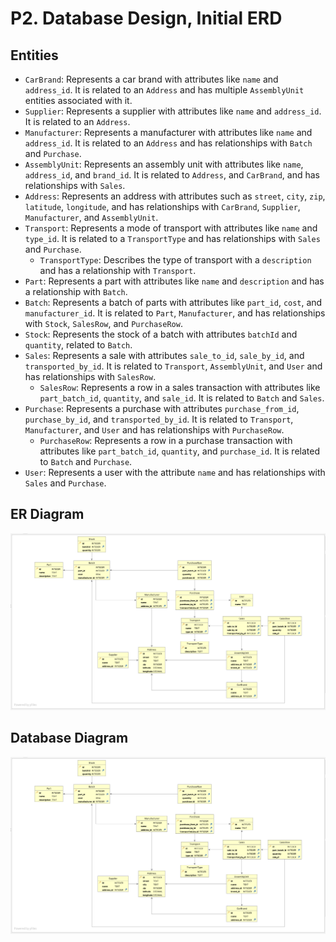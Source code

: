 # P2. Database Design, Initial ERD

## Entities

- `CarBrand`: Represents a car brand with attributes like `name` and `address_id`. It is related to an `Address` and has multiple `AssemblyUnit` entities associated with it.
- `Supplier`: Represents a supplier with attributes like `name` and `address_id`. It is related to an `Address`.
- `Manufacturer`: Represents a manufacturer with attributes like `name` and `address_id`. It is related to an `Address` and has relationships with `Batch` and `Purchase`.
- `AssemblyUnit`: Represents an assembly unit with attributes like `name`, `address_id`, and `brand_id`. It is related to `Address`, and `CarBrand`, and has relationships with `Sales`.
- `Address`: Represents an address with attributes such as `street`, `city`, `zip`, `latitude`, `longitude`, and has relationships with `CarBrand`, `Supplier`, `Manufacturer`, and `AssemblyUnit`.
- `Transport`: Represents a mode of transport with attributes like `name` and `type_id`. It is related to a `TransportType` and has relationships with `Sales` and `Purchase`.
  - `TransportType`: Describes the type of transport with a `description` and has a relationship with `Transport`.
- `Part`: Represents a part with attributes like `name` and `description` and has a relationship with `Batch`.
- `Batch`: Represents a batch of parts with attributes like `part_id`, `cost`, and `manufacturer_id`. It is related to `Part`, `Manufacturer`, and has relationships with `Stock`, `SalesRow`, and `PurchaseRow`.
- `Stock`: Represents the stock of a batch with attributes `batchId` and `quantity`, related to `Batch`.
- `Sales`: Represents a sale with attributes `sale_to_id`, `sale_by_id`, and `transported_by_id`. It is related to `Transport`, `AssemblyUnit`, and `User` and has relationships with `SalesRow`.
  - `SalesRow`: Represents a row in a sales transaction with attributes like `part_batch_id`, `quantity`, and `sale_id`. It is related to `Batch` and `Sales`.
- `Purchase`: Represents a purchase with attributes `purchase_from_id`, `purchase_by_id`, and `transported_by_id`. It is related to `Transport`, `Manufacturer`, and `User` and has relationships with `PurchaseRow`.
  - `PurchaseRow`: Represents a row in a purchase transaction with attributes like `part_batch_id`, `quantity`, and `purchase_id`. It is related to `Batch` and `Purchase`.
- `User`: Represents a user with the attribute `name` and has relationships with `Sales` and `Purchase`.


## ER Diagram
![](diagrams/erd.png)

## Database Diagram
![](diagrams/database-diagram.png)
